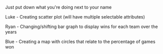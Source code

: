 Just put down what you're doing next to your name

Luke - Creating scatter plot (will have multiple selectable attributes)

Ryan - Changing/shifting bar graph to display wins for each team over the years

Blue - Creating a map with circles that relate to the percentage of games won